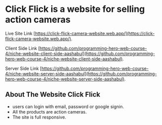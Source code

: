 # Click Flick is a website for selling action cameras

Live Site Link [https://click-flick-camera-website.web.app/](https://click-flick-camera-website.web.app/).

Client Side Link [https://github.com/programming-hero-web-course-4/niche-website-client-side-aashabul](https://github.com/programming-hero-web-course-4/niche-website-client-side-aashabul).

Server Side Link [https://github.com/programming-hero-web-course-4/niche-website-server-side-aashabul](https://github.com/programming-hero-web-course-4/niche-website-server-side-aashabul).

## About The Website Click Flick

* users can login with email, password or google signin.
* All the products are action cameras.
* The site is full responsive.

